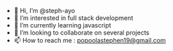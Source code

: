 - 👋 Hi, I’m @steph-ayo
- 👀 I’m interested in full stack development
- 🌱 I’m currently learning javascript
- 💞️ I’m looking to collaborate on several projects
- 📫 How to reach me : popoolastephen19@gmail.com

<!---
steph-ayo/steph-ayo is a ✨ special ✨ repository because its `README.md` (this file) appears on your GitHub profile.
You can click the Preview link to take a look at your changes.
--->

